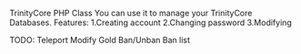 TrinityCore PHP Class
You can use it to manage your TrinityCore Databases.
Features:
  1.Creating account
  2.Changing password
  3.Modifying 


TODO:
  Teleport
  Modify Gold
  Ban/Unban
  Ban list


